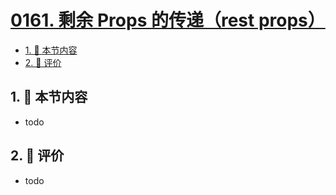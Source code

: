 # [0161. 剩余 Props 的传递（rest props）](https://github.com/tnotesjs/TNotes.react/tree/main/notes/0161.%20%E5%89%A9%E4%BD%99%20Props%20%E7%9A%84%E4%BC%A0%E9%80%92%EF%BC%88rest%20props%EF%BC%89)

<!-- region:toc -->

- [1. 🎯 本节内容](#1--本节内容)
- [2. 🫧 评价](#2--评价)

<!-- endregion:toc -->

## 1. 🎯 本节内容

- todo

## 2. 🫧 评价

- todo
